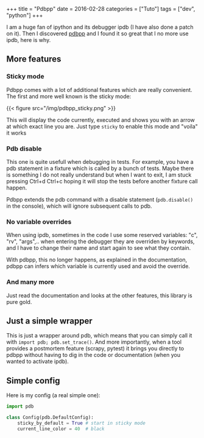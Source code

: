 +++
title = "Pdbpp"
date = 2016-02-28
categories = ["Tuto"]
tags = ["dev", "python"]
+++

I am a huge fan of ipython and its debugger ipdb (I have also done a
patch on it). Then I discovered [pdbpp](https://pypi.python.org/pypi/pdbpp/)
and I found it so great that I no more use ipdb, here is why.

## More features

### Sticky mode

Pdbpp comes with a lot of additional features which are really convenient.
The first and more well known is the sticky mode:

{{< figure src="/img/pdbpp_sticky.png" >}}

This will display the code currently, executed and shows you with an arrow at
which exact line you are. Just type `sticky` to enable this mode and "voila" it
works

### Pdb disable

This one is quite usefull when debugging in tests. For example, you have
a pdb statement in a fixture which is called by a bunch of tests.
Maybe there is something I do not really understand but when I want
to exit, I am stuck pressing Ctrl+d Ctrl+c hoping it will stop the tests
before another fixture call happen.

Pdbpp extends the pdb command with a disable statement
(`pdb.disable()` in the console), which will ignore subsequent calls to pdb.

### No variable overrides

When using ipdb, sometimes in the code I use some reserved variables:
"c", "rv", "args",.. when entering the debugger they are overriden by
keywords, and I have to change their name and start again to see what they
contain.

With pdbpp, this no longer happens, as explained in the documentation, pdbpp
can infers which variable is currently used and avoid the override.

### And many more

Just read the documentation and looks at the other features, this library
is pure gold.

## Just a simple wrapper

This is just a wrapper around pdb, which means that you can simply call it
with `import pdb; pdb.set_trace()`. And more importantly, when a tool provides
a postmortem feature (scrapy, pytest) it brings you directly to pdbpp without
having to dig in the code or documentation (when you wanted to activate ipdb).

## Simple config

Here is my config (a real simple one):

```python
import pdb

class Config(pdb.DefaultConfig):
    sticky_by_default = True # start in sticky mode
    current_line_color = 40  # black
```
